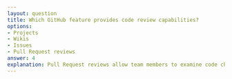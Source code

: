 ```yaml
---
layout: question
title: Which GitHub feature provides code review capabilities?
options:
- Projects
- Wikis
- Issues
- Pull Request reviews
answer: 4
explanation: Pull Request reviews allow team members to examine code changes, leave comments, suggest improvements, and approve or request changes before the code is merged.
---
```

